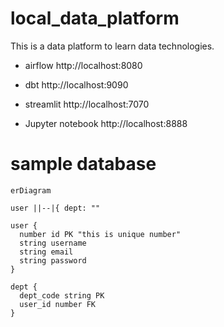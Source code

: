 # local_data_platform
This is a data platform to learn data technologies.

- airflow
http://localhost:8080

- dbt
http://localhost:9090

- streamlit
http://localhost:7070

- Jupyter notebook
http://localhost:8888


# sample database

```mermaid
erDiagram

user ||--|{ dept: ""

user {
  number id PK "this is unique number"
  string username
  string email
  string password
}

dept {
  dept_code string PK
  user_id number FK
}

```